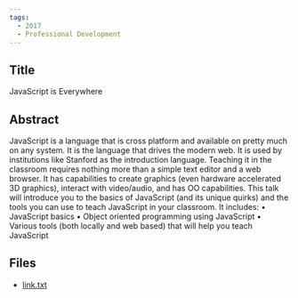 ```yaml
---
tags:
  - 2017
  - Professional Development
---
```

    
## Title

JavaScript is Everywhere

## Abstract

JavaScript is a language that is cross platform and available on pretty much on any system. It is the language that drives the modern web. It is used by institutions like Stanford as the introduction language. Teaching it in the classroom requires nothing more than a simple text editor and a web browser. It has capabilities to create graphics (even hardware accelerated 3D graphics), interact with video/audio, and has OO capabilities. This talk will introduce you to the basics of JavaScript (and its unique quirks) and the tools you can use to teach JavaScript in your classroom. It includes: 
• JavaScript basics 
• Object oriented programming using JavaScript 
• Various tools (both locally and web based) that will help you teach JavaScript

## Files

- [link.txt](https://www.russellgordon.ca/acse/cemc-cse-resources/resources/2017/Catherine_Leung/link.txt)
